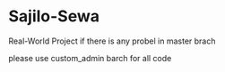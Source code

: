 # Sajilo-Sewa
Real-World Project
if there is any probel in master brach

please use custom_admin barch for all code
